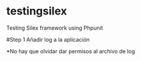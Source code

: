 testingsilex
============

Testing Silex framework using Phpunit

#Step 1
Añadir log a la aplicación

*No hay que olvidar dar permisos al archivo de log
